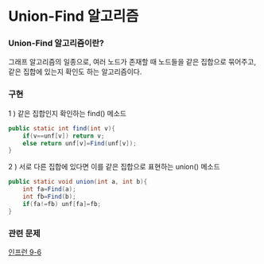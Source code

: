 # Union-Find 알고리즘
### Union-Find 알고리즘이란?
   그래프 알고리즘의 일종으로, 여러 노드가 존재할 때 노드들을 같은 집합으로 묶어주고, 같은 집합에 있는지 확인도 하는 알고리즘이다.

### 구현
1 ) 같은 집합인지 확인하는 find() 메소드
~~~java
public static int find(int v){
    if(v==unf[v]) return v;
    else return unf[v]=Find(unf[v]);
}
~~~

2 ) 서로 다른 집합에 있다면 이를 같은 집합으로 표현하는 union() 메소드
~~~java
public static void union(int a, int b){
    int fa=Find(a);
    int fb=Find(b);
    if(fa!=fb) unf[fa]=fb;
}
~~~

### 관련 문제
[인프런 9-6](/union_find/inflearn/Ch9_6.java)